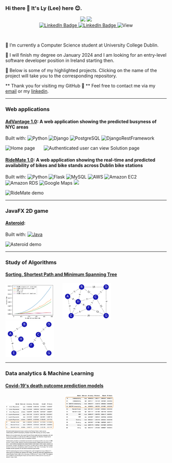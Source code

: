### Hi there 👋 It's Ly (Lee) here 😊.

<div id="header" align="center">
  <img src="https://media.giphy.com/media/Ll22OhMLAlVDb8UQWe/giphy.gif" height="50"/>
  <img src="https://media.giphy.com/media/EOmYN5kVP3W2Lyn6dx/giphy.gif" height="50"/>
</div>

<div id="badges" align="center">
  <a href="https://www.linkedin.com/in/lymnguyen123/">
    <img src="https://img.shields.io/badge/LinkedIn-blue?style=for-the-badge&logo=linkedin&logoColor=white" height="20" alt="LinkedIn Badge"/>
  </a>
  <a href="mailto:lynm131@gmail.com">
    <img src="https://img.shields.io/badge/Gmail-red?style=for-the-badge&logo=gmail&logoColor=white" height="20" alt="LinkedIn Badge"/>
  </a>
  <img src="https://komarev.com/ghpvc/?username=minhlynguyen&style=flat-square&color=blue" height="20" alt="View"/>
</div>

&nbsp; &nbsp; &nbsp; &nbsp;

<div>
  <p>🔭 I’m currently a Computer Science student at University College Dublin. </p>
  <p>👯 I will finish my degree on January 2024 and I am looking for an entry-level software developer position in Ireland starting then. </p>
  <p>💐 Below is some of my highlighted projects. Clicking on the name of the project will take you to the corresponding repository. </p>
</div>

** Thank you for visiting my GitHub 🙏 ** 
Feel free to contact me via my [email](mailto:lynm131@gmail.com) or my [linkedin](https://www.linkedin.com/in/lymnguyen123/).

---

### Web applications

#### [AdVantage 1.0](https://github.com/minhlynguyen/ucd-project-advantage): A web application showing the predicted busyness of NYC areas

<p>
Built with:  
  <img alt="Python" src="https://img.shields.io/badge/Python-3776AB?logo=python&logoColor=white&style=flat" />
  <img alt="Django" src="https://img.shields.io/badge/Django-092E20?logo=django&logoColor=white&style=flat" />
  <img alt="PostgreSQL" src="https://img.shields.io/badge/PostgreSQL-4169E1?logo=postgresql&logoColor=white&style=flat" />
  <img alt="DjangoRestFramework" src="https://www.django-rest-framework.org/img/logo.png" height=20/>
</p>

<p>
  <img alt="Home page" src="https://github.com/minhlynguyen/ucd-project-advantage/blob/feature/readme/demo/homepage-without-user-authentication-light.gif" width="30%">
&nbsp; &nbsp; &nbsp;
  <img alt="Authenticated user can view Solution page" src="https://github.com/minhlynguyen/ucd-project-advantage/blob/feature/readme/demo/authentication-allow-user-to-view-solutions-light.gif" width="30%">
</p>

#### [RideMate 1.0](https://github.com/minhlynguyen/ucd-se-ridemate): A web application showing the real-time and predicted availability of bikes and bike stands across Dublin bike stations
<p>
Built with:  
      <img alt="Python" src="https://img.shields.io/badge/Python-3776AB?logo=python&logoColor=white&style=flat" />
      <img alt="Flask" src="https://img.shields.io/badge/Flask-000000?logo=flask&logoColor=white&style=flat" />
      <img alt="MySQL" src="https://img.shields.io/badge/MySQL-4479A1?logo=mysql&logoColor=white&style=flat" />
      <img alt="AWS" src="https://img.shields.io/badge/AWS-232F3E?logo=amazonaws&logoColor=white&style=flat" />
      <img alt="Amazon EC2" src="https://img.shields.io/badge/Amazon EC2-FF9900?logo=amazonec2&logoColor=white&style=flat" />
      <img alt="Amazon RDS" src="https://img.shields.io/badge/Amazon RDS-527FFF?logo=amazonrds&logoColor=white&style=flat" />
      <img alt="Google Maps" src="https://img.shields.io/badge/Google Maps-4285F4?logo=googlemaps&logoColor=white&style=flat" />
      <img src="https://upload.wikimedia.org/wikipedia/commons/4/42/JCDecaux_logo.svg" height="20"/>

</p>

<p>
  <img alt="RideMate demo" src="https://github.com/minhlynguyen/ucd-se-ridemate/blob/main/static/five_nearest_stations.gif" width=30%>
</p>

---

### JavaFX 2D game

#### [Asteroid](https://github.com/minhlynguyen/ucd-java-asteroid):

<p>
Built with:  
  <a href="https://www.java.com/en/"><img alt="Java" src="https://www.cdnlogo.com/logos/j/22/java.svg" height=20></a>      
</p>

<p>
  <img alt="Asteroid demo" src="https://github.com/minhlynguyen/ucd-java-asteroid/blob/main/demo.gif" width=30%>
</p>

--- 

### Study of Algorithms

#### [Sorting, Shortest Path and Minimum Spanning Tree](https://github.com/minhlynguyen/ucd-dsa-sorting-sp-mst)

<p>
  <img alt="Sorting algorithm" src="https://github.com/minhlynguyen/ucd-dsa-sorting-sp-mst/blob/main/findings.png" width="30%">
&nbsp; &nbsp; &nbsp;
  <img alt="Full graph" src="https://github.com/minhlynguyen/ucd-dsa-sorting-sp-mst/blob/main/shortest-path-full-graph.png" width="30%">
&nbsp; &nbsp; &nbsp;
  <img alt="Shortest Path" src="https://github.com/minhlynguyen/ucd-dsa-sorting-sp-mst/blob/main/shortest-path.png" width="30%">
</p>

---

### Data analytics & Machine Learning

#### [Covid-19's death outcome prediction models](https://github.com/minhlynguyen/ucd-da-covid-death-prediction)

<p>
  <img alt="Three models" src="https://github.com/minhlynguyen/ucd-da-covid-death-prediction/blob/main/assets/models-results.png" width="30%">
&nbsp; &nbsp; &nbsp; &nbsp;
  <img alt="Improve random forest" src="https://github.com/minhlynguyen/ucd-da-covid-death-prediction/blob/main/assets/models-improvements.png" width="30%">
&nbsp; &nbsp; &nbsp; &nbsp;
  <img alt="Discussions" src="https://github.com/minhlynguyen/ucd-da-covid-death-prediction/blob/main/assets/discussion-on-results.png" width="30%">
</p>
